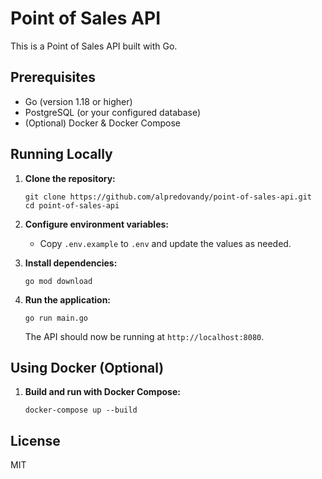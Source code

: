 # Point of Sales API

This is a Point of Sales API built with Go.

## Prerequisites

- Go (version 1.18 or higher)
- PostgreSQL (or your configured database)
- (Optional) Docker & Docker Compose

## Running Locally

1. **Clone the repository:**

   ```
   git clone https://github.com/alpredovandy/point-of-sales-api.git
   cd point-of-sales-api
   ```

2. **Configure environment variables:**

   - Copy `.env.example` to `.env` and update the values as needed.

3. **Install dependencies:**

   ```
   go mod download
   ```

4. **Run the application:**

   ```
   go run main.go
   ```

   The API should now be running at `http://localhost:8080`.

## Using Docker (Optional)

1. **Build and run with Docker Compose:**
   ```
   docker-compose up --build
   ```

## License

MIT
